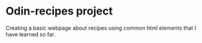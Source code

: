 # Odin-recipes project
Creating a basic webpage about recipes using common html elements that I have learned so far.
